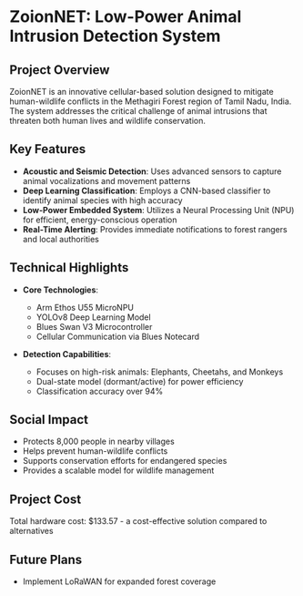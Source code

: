# ZoionNET: Low-Power Animal Intrusion Detection System

## Project Overview

ZoionNET is an innovative cellular-based solution designed to mitigate human-wildlife conflicts in the Methagiri Forest region of Tamil Nadu, India. The system addresses the critical challenge of animal intrusions that threaten both human lives and wildlife conservation.

## Key Features

- **Acoustic and Seismic Detection**: Uses advanced sensors to capture animal vocalizations and movement patterns
- **Deep Learning Classification**: Employs a CNN-based classifier to identify animal species with high accuracy
- **Low-Power Embedded System**: Utilizes a Neural Processing Unit (NPU) for efficient, energy-conscious operation
- **Real-Time Alerting**: Provides immediate notifications to forest rangers and local authorities

## Technical Highlights

- **Core Technologies**:
  - Arm Ethos U55 MicroNPU
  - YOLOv8 Deep Learning Model
  - Blues Swan V3 Microcontroller
  - Cellular Communication via Blues Notecard

- **Detection Capabilities**:
  - Focuses on high-risk animals: Elephants, Cheetahs, and Monkeys
  - Dual-state model (dormant/active) for power efficiency
  - Classification accuracy over 94%

## Social Impact

- Protects 8,000 people in nearby villages
- Helps prevent human-wildlife conflicts
- Supports conservation efforts for endangered species
- Provides a scalable model for wildlife management

## Project Cost

Total hardware cost: $133.57 - a cost-effective solution compared to alternatives

## Future Plans

- Implement LoRaWAN for expanded forest coverage

